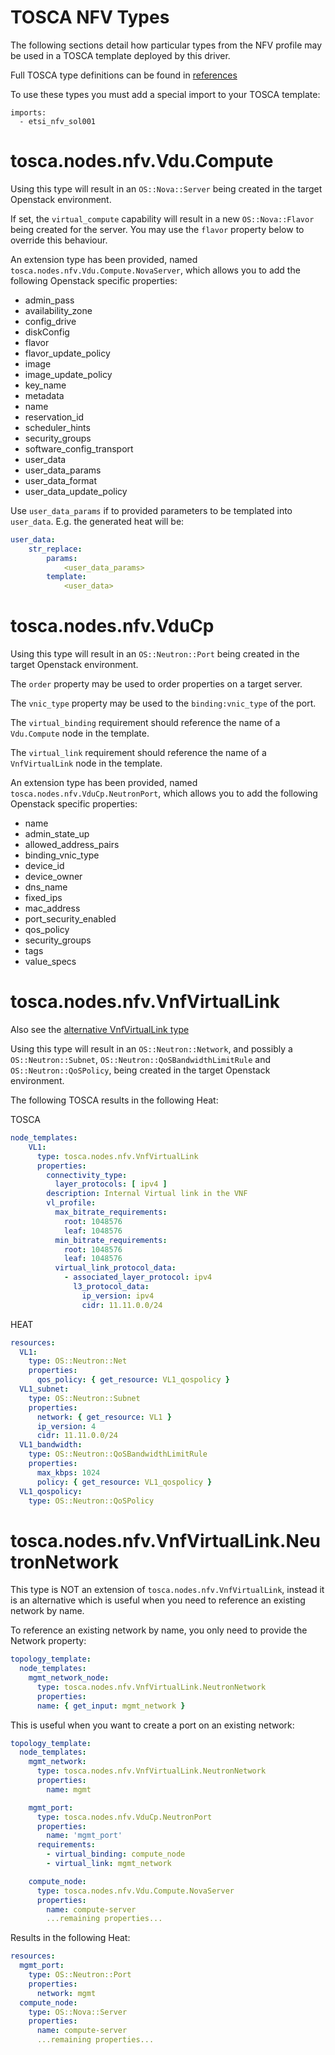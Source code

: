 # TOSCA NFV Types

The following sections detail how particular types from the NFV profile may be used in a TOSCA template deployed by this driver.

Full TOSCA type definitions can be found in [references](reference/full_tosca_types_definition.md)

To use these types you must add a special import to your TOSCA template:

```
imports:
  - etsi_nfv_sol001
```

# tosca.nodes.nfv.Vdu.Compute

Using this type will result in an `OS::Nova::Server` being created in the target Openstack environment.

If set, the `virtual_compute` capability will result in a new `OS::Nova::Flavor` being created for the server. You may use the `flavor` property below to override this behaviour.

An extension type has been provided, named `tosca.nodes.nfv.Vdu.Compute.NovaServer`, which allows you to add the following Openstack specific properties: 

- admin_pass
- availability_zone
- config_drive
- diskConfig
- flavor
- flavor_update_policy
- image
- image_update_policy
- key_name
- metadata
- name
- reservation_id
- scheduler_hints
- security_groups
- software_config_transport
- user_data
- user_data_params
- user_data_format
- user_data_update_policy

Use `user_data_params` if to provided parameters to be templated into `user_data`. E.g. the generated heat will be:

```yaml
user_data:
    str_replace:
        params: 
            <user_data_params>
        template: 
            <user_data>
```

# tosca.nodes.nfv.VduCp

Using this type will result in an `OS::Neutron::Port` being created in the target Openstack environment.

The `order` property may be used to order properties on a target server. 

The `vnic_type` property may be used to the `binding:vnic_type` of the port.

The `virtual_binding` requirement should reference the name of a `Vdu.Compute` node in the template. 

The `virtual_link` requirement should reference the name of a `VnfVirtualLink` node in the template. 

An extension type has been provided, named `tosca.nodes.nfv.VduCp.NeutronPort`, which allows you to add the following Openstack specific properties: 

- name
- admin_state_up
- allowed_address_pairs
- binding_vnic_type
- device_id
- device_owner
- dns_name
- fixed_ips
- mac_address
- port_security_enabled
- qos_policy
- security_groups
- tags
- value_specs

# tosca.nodes.nfv.VnfVirtualLink

Also see the [alternative VnfVirtualLink type](#tosca.nodes.nfv.VnfVirtualLink.NeutronNetwork)

Using this type will result in an `OS::Neutron::Network`, and possibly a `OS::Neutron::Subnet`,  `OS::Neutron::QoSBandwidthLimitRule` and `OS::Neutron::QoSPolicy`, being created in the target Openstack environment.

The following TOSCA results in the following Heat:

TOSCA
```yaml
node_templates:
    VL1:
      type: tosca.nodes.nfv.VnfVirtualLink
      properties:
        connectivity_type:
          layer_protocols: [ ipv4 ]
        description: Internal Virtual link in the VNF
        vl_profile:
          max_bitrate_requirements:
            root: 1048576
            leaf: 1048576
          min_bitrate_requirements:
            root: 1048576
            leaf: 1048576
          virtual_link_protocol_data:
            - associated_layer_protocol: ipv4
              l3_protocol_data:
                ip_version: ipv4
                cidr: 11.11.0.0/24
```

HEAT
```yaml
resources:
  VL1:
    type: OS::Neutron::Net
    properties:
      qos_policy: { get_resource: VL1_qospolicy }
  VL1_subnet:
    type: OS::Neutron::Subnet
    properties:
      network: { get_resource: VL1 }
      ip_version: 4
      cidr: 11.11.0.0/24
  VL1_bandwidth:
    type: OS::Neutron::QoSBandwidthLimitRule
    properties:
      max_kbps: 1024
      policy: { get_resource: VL1_qospolicy }
  VL1_qospolicy:
    type: OS::Neutron::QoSPolicy
```

# tosca.nodes.nfv.VnfVirtualLink.NeutronNetwork

This type is NOT an extension of `tosca.nodes.nfv.VnfVirtualLink`, instead it is an alternative which is useful when you need to reference an existing network by name.

To reference an existing network by name, you only need to provide the Network property:

```yaml
topology_template:
  node_templates:
    mgmt_network_node:
      type: tosca.nodes.nfv.VnfVirtualLink.NeutronNetwork
      properties:
      name: { get_input: mgmt_network }
```

This is useful when you want to create a port on an existing network:

```yaml
topology_template:
  node_templates:
    mgmt_network:
      type: tosca.nodes.nfv.VnfVirtualLink.NeutronNetwork
      properties:
        name: mgmt

    mgmt_port:
      type: tosca.nodes.nfv.VduCp.NeutronPort
      properties:
        name: 'mgmt_port'
      requirements:
        - virtual_binding: compute_node
        - virtual_link: mgmt_network

    compute_node:
      type: tosca.nodes.nfv.Vdu.Compute.NovaServer
      properties:
        name: compute-server
        ...remaining properties...      
```

Results in the following Heat:

```yaml
resources:
  mgmt_port:
    type: OS::Neutron::Port
    properties:
      network: mgmt
  compute_node:
    type: OS::Nova::Server
    properties:
      name: compute-server
      ...remaining properties...      
```